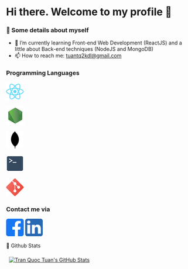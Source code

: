 # Hi there. Welcome to my profile 👋

### :boy: Some details about myself

- 🌱 I’m currently learning Front-end Web Development (ReactJS) and a little about Back-end techniques (NodeJS and MongoDB)
- 📫 How to reach me: tuantq2kdl@gmail.com

### Programming Languages
[](./assets/javascript.png)

![](./assets/react2.png)

![](./assets/nodejs.png)

![](./assets/mongo.png)

![](./assets/terminal.png)

![](./assets/git.png)

### Contact me via
[![Facebook Badge](./assets/fb.png)](https://www.facebook.com/tuantq2000)
[![LinkedIn Badge](./assets/linkedin.png)](https://www.linkedin.com/in/tranquoctuan-frontenddev/)

:tada: Github Stats

<a href="https://github.com/tqtuandev">
  <img align="center" style="margin:0.5rem" src="https://github-readme-stats.vercel.app/api?username=tqtuandev&show_icons=true&line_height=27&count_private=true&title_color=ffffff&text_color=c9cacc&icon_color=4AB097&bg_color=1A2B34" alt="Tran Quoc Tuan's GitHub Stats" />
</a>